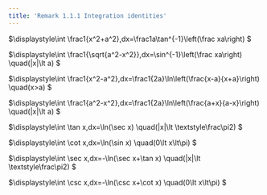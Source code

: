 ```yaml
---
title: 'Remark 1.1.1 Integration identities'
---
```


$\displaystyle\int
\frac1{x^2+a^2}\,dx=\frac1a\tan^{-1}\left(\frac xa\right)
$

$\displaystyle\int
\frac1{\sqrt{a^2-x^2}}\,dx=\sin^{-1}\left(\frac xa\right)
\quad(|x|\lt a)
$

$\displaystyle\int
\frac1{x^2-a^2}\,dx=\frac1{2a}\ln\left(\frac{x-a}{x+a}\right)
\quad(x>a)
$

$\displaystyle\int
\frac1{a^2-x^2}\,dx=\frac1{2a}\ln\left(\frac{a+x}{a-x}\right)
\quad(|x|\lt a)
$

$\displaystyle\int
\tan x\,dx=\ln(\sec x)
\quad(|x|\lt \textstyle\frac\pi2)
$

$\displaystyle\int
\cot x\,dx=\ln(\sin x)
\quad(0\lt x\lt\pi)
$

$\displaystyle\int
\sec x\,dx=-\ln(\sec x+\tan x)
\quad(|x|\lt \textstyle\frac\pi2)
$

$\displaystyle\int
\csc x\,dx=-\ln(\csc x+\cot x)
\quad(0\lt x\lt\pi)
$
